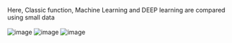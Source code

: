 Here, Classic function, Machine Learning and DEEP learning are compared using small data
<br>
<br>
![image](https://github.com/jamshid-ds/experiences/assets/117648241/9120b24d-5508-4c41-8d98-d80773f81781)
![image](https://github.com/jamshid-ds/experiences/assets/117648241/c93b10d1-e3bb-409a-bce1-d85a16265d39)
![image](https://github.com/jamshid-ds/experiences/assets/117648241/b839d51f-fe32-4709-9ea5-d9706ef3201b)
